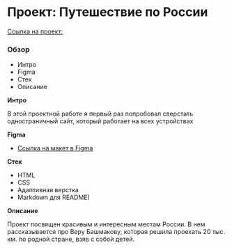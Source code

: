 # Проект: Путешествие по России

[Ссылка на проект:](https://gnom204.github.io/travel-in-russia/)

### Обзор
* Интро
* Figma
* Стек
* Описание

**Интро**

В этой проектной работе я первый раз попробовал сверстать одностраничный сайт, который работает на всех устройствах 

**Figma**

* [Ссылка на макет в Figma](https://www.figma.com/file/5S2WSbEFL6awjVWJ0NWL8Q/Sprint-3_-Russia-_-desktop-mobile?node-id=28503%3A0)

**Стек**

* HTML
* CSS
* Адаптивная верстка
* Markdown для README)

**Описание**

Проект посвящен красивым и интересным местам России. В нем рассказывается про Веру Башмакову, которая решила проехать 20 тыс. км. по родной стране, взяв с собой детей.


